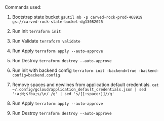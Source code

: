 #
Commands used:

1. Bootstrap state bucket
`gsutil mb -p carved-rock-prod-468919 gs://carved-rock-state-bucket-dg13082025`

1. Run init
`terraform init`

1. Run Validate
`terraform validate`

1. Run Apply
`terraform apply --auto-approve`

1. Run Destroy
`terraform destroy --auto-approve`

1. Run init with backend config
`terraform init -backend=true -backend-config=backend.config`

1. Remove spaces and newlines from application default credentials.
`cat ~/.config/gcloud/application_default_credentials.json | sed ':a;N;$!ba;s/\n/ /g' | sed 's/[[:space:]]//g'`

1. Run Apply
`terraform apply --auto-approve`

1. Run Destroy
`terraform destroy --auto-approve`
